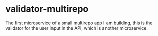 # validator-multirepo
The first microservice of a small multirepo app I am building, this is the validator for the user input in the API, which is another microservice.
